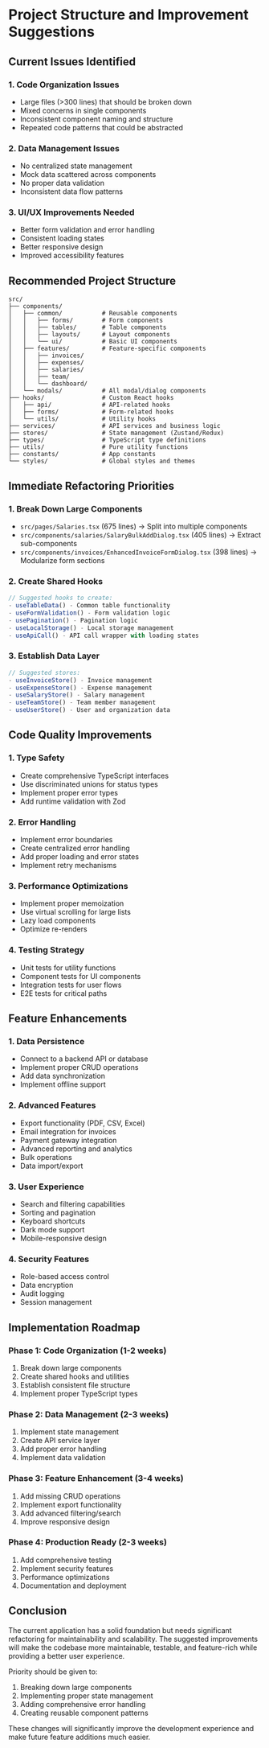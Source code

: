 
# Project Structure and Improvement Suggestions

## Current Issues Identified

### 1. **Code Organization Issues**
- Large files (>300 lines) that should be broken down
- Mixed concerns in single components
- Inconsistent component naming and structure
- Repeated code patterns that could be abstracted

### 2. **Data Management Issues**
- No centralized state management
- Mock data scattered across components
- No proper data validation
- Inconsistent data flow patterns

### 3. **UI/UX Improvements Needed**
- Better form validation and error handling
- Consistent loading states
- Better responsive design
- Improved accessibility features

## Recommended Project Structure

```
src/
├── components/
│   ├── common/           # Reusable components
│   │   ├── forms/        # Form components
│   │   ├── tables/       # Table components
│   │   ├── layouts/      # Layout components
│   │   └── ui/           # Basic UI components
│   ├── features/         # Feature-specific components
│   │   ├── invoices/
│   │   ├── expenses/
│   │   ├── salaries/
│   │   ├── team/
│   │   └── dashboard/
│   └── modals/           # All modal/dialog components
├── hooks/                # Custom React hooks
│   ├── api/              # API-related hooks
│   ├── forms/            # Form-related hooks
│   └── utils/            # Utility hooks
├── services/             # API services and business logic
├── stores/               # State management (Zustand/Redux)
├── types/                # TypeScript type definitions
├── utils/                # Pure utility functions
├── constants/            # App constants
└── styles/               # Global styles and themes
```

## Immediate Refactoring Priorities

### 1. **Break Down Large Components**
- `src/pages/Salaries.tsx` (675 lines) → Split into multiple components
- `src/components/salaries/SalaryBulkAddDialog.tsx` (405 lines) → Extract sub-components
- `src/components/invoices/EnhancedInvoiceFormDialog.tsx` (398 lines) → Modularize form sections

### 2. **Create Shared Hooks**
```typescript
// Suggested hooks to create:
- useTableData() - Common table functionality
- useFormValidation() - Form validation logic
- usePagination() - Pagination logic
- useLocalStorage() - Local storage management
- useApiCall() - API call wrapper with loading states
```

### 3. **Establish Data Layer**
```typescript
// Suggested stores:
- useInvoiceStore() - Invoice management
- useExpenseStore() - Expense management
- useSalaryStore() - Salary management
- useTeamStore() - Team member management
- useUserStore() - User and organization data
```

## Code Quality Improvements

### 1. **Type Safety**
- Create comprehensive TypeScript interfaces
- Use discriminated unions for status types
- Implement proper error types
- Add runtime validation with Zod

### 2. **Error Handling**
- Implement error boundaries
- Create centralized error handling
- Add proper loading and error states
- Implement retry mechanisms

### 3. **Performance Optimizations**
- Implement proper memoization
- Use virtual scrolling for large lists
- Lazy load components
- Optimize re-renders

### 4. **Testing Strategy**
- Unit tests for utility functions
- Component tests for UI components
- Integration tests for user flows
- E2E tests for critical paths

## Feature Enhancements

### 1. **Data Persistence**
- Connect to a backend API or database
- Implement proper CRUD operations
- Add data synchronization
- Implement offline support

### 2. **Advanced Features**
- Export functionality (PDF, CSV, Excel)
- Email integration for invoices
- Payment gateway integration
- Advanced reporting and analytics
- Bulk operations
- Data import/export

### 3. **User Experience**
- Search and filtering capabilities
- Sorting and pagination
- Keyboard shortcuts
- Dark mode support
- Mobile-responsive design

### 4. **Security Features**
- Role-based access control
- Data encryption
- Audit logging
- Session management

## Implementation Roadmap

### Phase 1: Code Organization (1-2 weeks)
1. Break down large components
2. Create shared hooks and utilities
3. Establish consistent file structure
4. Implement proper TypeScript types

### Phase 2: Data Management (2-3 weeks)
1. Implement state management
2. Create API service layer
3. Add proper error handling
4. Implement data validation

### Phase 3: Feature Enhancement (3-4 weeks)
1. Add missing CRUD operations
2. Implement export functionality
3. Add advanced filtering/search
4. Improve responsive design

### Phase 4: Production Ready (2-3 weeks)
1. Add comprehensive testing
2. Implement security features
3. Performance optimizations
4. Documentation and deployment

## Conclusion

The current application has a solid foundation but needs significant refactoring for maintainability and scalability. The suggested improvements will make the codebase more maintainable, testable, and feature-rich while providing a better user experience.

Priority should be given to:
1. Breaking down large components
2. Implementing proper state management
3. Adding comprehensive error handling
4. Creating reusable component patterns

These changes will significantly improve the development experience and make future feature additions much easier.
